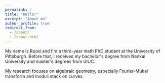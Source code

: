 ```yaml
---
permalink: /
title: "Hello!"
excerpt: "About me"
author_profile: true
redirect_from: 
  - /about/
  - /about.html
---
```


My name is Ruoxi and I'm a third-year math PhD student at the University of Pittsburgh. Before that, I received my bachelor's degree from Nankai University and master's degrees from UIUC.

My research focuses on algebraic geometry, especially Fourier-Mukai transform and moduli stack on curves.


<!--  -->
